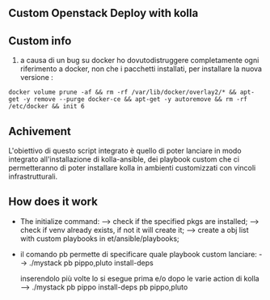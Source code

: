 ## Custom Openstack Deploy with kolla


## Custom info

1. a causa di un bug su docker ho dovutodistruggere completamente ogni riferimento a docker, non che i pacchetti installati, per installare la nuova versione :

```
docker volume prune -af && rm -rf /var/lib/docker/overlay2/* && apt-get -y remove --purge docker-ce && apt-get -y autoremove && rm -rf /etc/docker && init 6
```

## Achivement

L'obiettivo di questo script integrato è quello di poter lanciare in modo integrato all'installazione di kolla-ansible, dei playbook custom che ci permetteranno di poter installare kolla in ambienti customizzati con vincoli infrastrutturali.


## How does it work

- The initialize command: 
  --> check if the specified pkgs are installed; 
  --> check if venv already exists, if not it will create it; 
  --> create a obj list with custom playbooks in et/ansible/playbooks;

- il comando pb permette di specificare quale playbook custom lanciare:
  --> ./mystack pb pippo,pluto install-deps

  inserendolo più volte lo si esegue prima e/o dopo le varie action di kolla
  --> ./mystack pb pippo install-deps pb pippo,pluto

